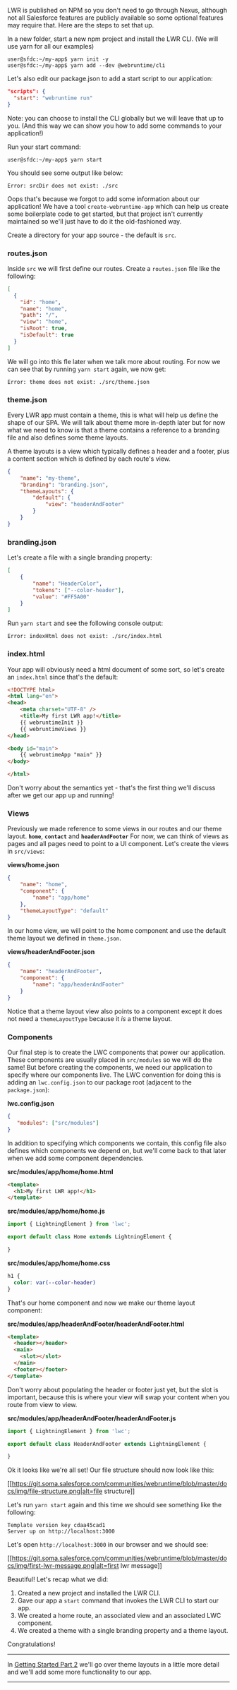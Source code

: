 LWR is published on NPM so you don't need to go through Nexus, although not all Salesforce features are publicly available so some optional features may require that. Here are the steps to set that up.

In a new folder, start a new npm project and install the LWR CLI. (We will use yarn for all our examples)

```console
user@sfdc:~/my-app$ yarn init -y
user@sfdc:~/my-app$ yarn add --dev @webruntime/cli

```

Let's also edit our package.json to add a start script to our application:

```json
"scripts": {
  "start": "webruntime run"
}
```

Note: you can choose to install the CLI globally but we will leave that up to you. (And this way we can show you how to add some commands to your application!)

Run your start command:

```console
user@sfdc:~/my-app$ yarn start

```

You should see some output like below:

```console
Error: srcDir does not exist: ./src
```

Oops that's because we forgot to add some information about our application! We have a tool `create-webruntime-app` which can help us create some boilerplate code to get started, but that project isn't currently maintained so we'll just have to do it the old-fashioned way.

Create a directory for your app source - the default is `src`. 

### routes.json

Inside `src` we will first define our routes. Create a `routes.json` file like the following:

```json
[
  {
    "id": "home",
    "name": "home",
    "path": "/",
    "view": "home",
    "isRoot": true,
    "isDefault": true
  }
]
```

We will go into this fle later when we talk more about routing. For now we can see that by running `yarn start` again, we now get:

```console
Error: theme does not exist: ./src/theme.json
```

### theme.json

Every LWR app must contain a theme, this is what will help us define the shape of our SPA. We will talk about theme more in-depth later but for now what we need to know is that a theme contains a reference to a branding file and also defines some theme layouts.

A theme layouts is a view which typically defines a header and a footer, plus a content section which is defined by each route's view.

```json
{
    "name": "my-theme",
    "branding": "branding.json",
    "themeLayouts": {
        "default": {
            "view": "headerAndFooter"
        }
    }
}
```

### branding.json

Let's create a file with a single branding property:

```json
[
    {
        "name": "HeaderColor",
        "tokens": ["--color-header"],
        "value": "#FF5A00"
    }
]
```

Run `yarn start` and see the following console output:

```console
Error: indexHtml does not exist: ./src/index.html
```

### index.html

Your app will obviously need a html document of some sort, so let's create an `index.html` since that's the default:

```html
<!DOCTYPE html>
<html lang="en">
<head>
    <meta charset="UTF-8" />
    <title>My first LWR app!</title>
    {{ webruntimeInit }}
    {{ webruntimeViews }}
</head>

<body id="main">
    {{ webruntimeApp "main" }}
</body>

</html>
```

Don't worry about the semantics yet - that's the first thing we'll discuss after we get our app up and running!

### Views

Previously we made reference to some views in our routes and our theme layout. **`home`**, **`contact`** and **`headerAndFooter`** For now, we can think of views as pages and all pages need to point to a UI component. Let's create the views in `src/views`:

**views/home.json** 

```json
{
    "name": "home",
    "component": {
        "name": "app/home"
    },
    "themeLayoutType": "default"
}
```

In our home view, we will point to the home component and use the default theme layout we defined in `theme.json`.

**views/headerAndFooter.json** 

```json
{
    "name": "headerAndFooter",
    "component": {
        "name": "app/headerAndFooter"
    }
}
```

Notice that a theme layout view also points to a component except it does not need a `themeLayoutType` because it _is_ a theme layout.

### Components

Our final step is to create the LWC components that power our application. These components are usually placed in `src/modules` so we will do the same! But before creating the components, we need our application to specify where our components live. The LWC convention for doing this is adding an `lwc.config.json` to our package root (adjacent to the `package.json`):

**lwc.config.json**

```json
{
   "modules": ["src/modules"]
}
```

In addition to specifying which components we contain, this config file also defines which components we depend on, but we'll come back to that later when we add some component dependencies.

**src/modules/app/home/home.html**

```html
<template>
  <h1>My first LWR app!</h1>
</template>
```

**src/modules/app/home/home.js**

```js
import { LightningElement } from 'lwc';

export default class Home extends LightningElement {

}
```

**src/modules/app/home/home.css**

```css
h1 {
  color: var(--color-header)
}
```

That's our home component and now we make our theme layout component:

**src/modules/app/headerAndFooter/headerAndFooter.html**

```html
<template>
  <header></header>
  <main>
    <slot></slot>
  </main>
  <footer></footer>
</template>
```

Don't worry about populating the header or footer just yet, but the slot is important, because this is where your view will swap your content when you route from view to view.

**src/modules/app/headerAndFooter/headerAndFooter.js**

```js
import { LightningElement } from 'lwc';

export default class HeaderAndFooter extends LightningElement {

}
```

Ok it looks like we're all set! Our file structure should now look like this:

[[https://git.soma.salesforce.com/communities/webruntime/blob/master/docs/img/file-structure.png|alt=file structure]]

Let's run `yarn start` again and this time we should see something like the following:

```console
Template version key cdaa45cad1
Server up on http://localhost:3000
```

Let's open `http://localhost:3000` in our browser and we should see:

[[https://git.soma.salesforce.com/communities/webruntime/blob/master/docs/img/first-lwr-message.png|alt=first lwr message]]

Beautiful! Let's recap what we did:

1. Created a new project and installed the LWR CLI.
2. Gave our app a `start` command that invokes the LWR CLI to start our app.
3. We created a home route, an associated view and an associated LWC component.
4. We created a theme with a single branding property and a theme layout.

Congratulations! 

----

In [Getting Started Part 2](https://git.soma.salesforce.com/communities/webruntime/wiki/Getting-Started-Part-2:-Routing-and-Layouts) we'll go over theme layouts in a little more detail and we'll add some more functionality to our app.

----
